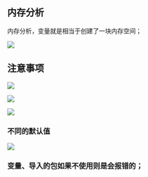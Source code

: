 

## 内存分析

内存分析，变量就是相当于创建了一块内存空间；

![](assets/001/01/01/12-1756303962494.png)

## 注意事项


![](assets/001/01/01/12-1756304166829.png)

![](assets/001/01/01/12-1756304410705.png)

![](assets/001/01/01/12-1756304511594.png)



### 不同的默认值

![](assets/001/01/01/12-1756304718485.png)


###  变量、导入的包如果不使用则是会报错的；